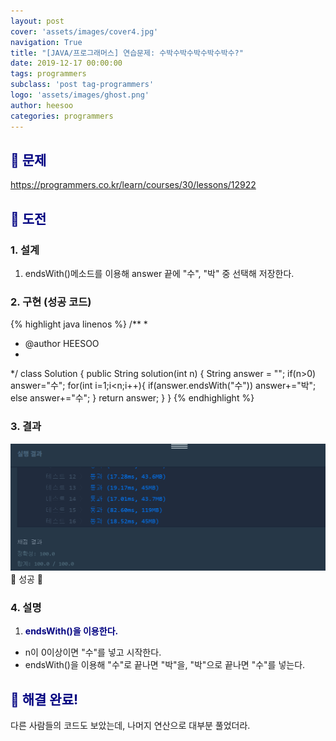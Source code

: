 ```yaml
---
layout: post
cover: 'assets/images/cover4.jpg'
navigation: True
title: "[JAVA/프로그래머스] 연습문제: 수박수박수박수박수박수?"
date: 2019-12-17 00:00:00
tags: programmers
subclass: 'post tag-programmers'
logo: 'assets/images/ghost.png'
author: heesoo
categories: programmers
---
```

## <span style="color:navy">👀 문제</span>
<https://programmers.co.kr/learn/courses/30/lessons/12922>

## <span style="color:navy">👊 도전</span>

### 1. 설계
1. endsWith()메소드를 이용해 answer 끝에 "수", "박" 중 선택해 저장한다.

### 2. 구현 (성공 코드)
{% highlight java linenos %}
/**
 *
 * @author HEESOO
 *
 */
 class Solution {
   public String solution(int n) {
       String answer = "";
       if(n>0) answer="수";
       for(int i=1;i<n;i++){
           if(answer.endsWith("수")) answer+="박";
           else answer+="수";
       }
       return answer;
   }
 }
 {% endhighlight %}

### 3. 결과
![실행결과](./assets/images/191217_4.PNG)
🤟 성공 🤟

### 4. 설명
1. **<span style="color:navy">endsWith()을 이용한다.</span>**
- n이 0이상이면 "수"를 넣고 시작한다.
- endsWith()을 이용해 "수"로 끝나면 "박"을, "박"으로 끝나면 "수"를 넣는다.

## <span style="color:navy">👏 해결 완료!</span>
다른 사람들의 코드도 보았는데, 나머지 연산으로 대부분 풀었더라.
